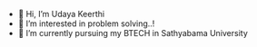 - 👋 Hi, I’m Udaya Keerthi
- 👀 I’m interested in problem solving..!
- 🌱 I’m currently pursuing my BTECH in Sathyabama University

<!---
udayakeerthi3062/udayakeerthi3062 is a ✨ special ✨ repository because its `README.md` (this file) appears on your GitHub profile.
You can click the Preview link to take a look at your changes.
--->
